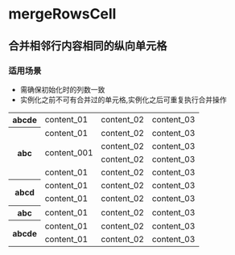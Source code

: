 # mergeRowsCell
## 合并相邻行内容相同的纵向单元格
### 适用场景
- 需确保初始化时的列数一致
- 实例化之前不可有合并过的单元格,实例化之后可重复执行合并操作

<table id="J_table" class="m-table">
        <tbody><tr>
            <th>abcde</th>
            <td>content_01</td>
            <td>content_02</td>
            <td>content_03</td>
        </tr>
        <tr>
            <th rowspan="4">abc</th>
            <td>content_01</td>
            <td>content_02</td>
            <td>content_03</td>
        </tr>
        <tr>            
            <td rowspan="2">content_001</td>
            <td>content_02</td>
            <td>content_03</td>
        </tr>
        <tr> 
            <td>content_02</td>
            <td>content_03</td>
        </tr>
        <tr>            
            <td>content_01</td>
            <td>content_02</td>
            <td>content_03</td>
        </tr>
        <tr>
            <th rowspan="2">abcd</th>
            <td>content_01</td>
            <td>content_02</td>
            <td>content_03</td>
        </tr>
        <tr>            
            <td>content_01</td>
            <td>content_02</td>
            <td>content_03</td>
        </tr>
        <tr>
            <th>abc</th>
            <td>content_01</td>
            <td>content_02</td>
            <td>content_03</td>
        </tr>
        <tr>
            <th rowspan="2">abcde</th>
            <td>content_01</td>
            <td>content_02</td>
            <td>content_03</td>
        </tr>
        <tr>            
            <td>content_01</td>
            <td>content_02</td>
            <td>content_03</td>
        </tr>
    </tbody></table>
